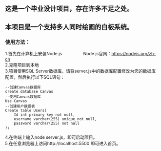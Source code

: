 ## 这是一个毕业设计项目，存在许多不足之处。
## 本项目是一个支持多人同时绘画的白板系统。
### 使用方法：
1.首先在计算机上安装Node.js&emsp;&emsp;&emsp;&emsp;&emsp;Node.js官网：https://nodejs.org/zh-cn  
2.克隆项目到本地  
3.项目使用SQL Server数据库，请将server.js中的数据库配置修改为您的数据库配置，然后执行以下SQL语句：
```
--创建Canvas数据库
create database Canvas
--使用Canvas数据库
Use Canvas
--创建用户数据表
Create table Users(
    Id int primary key not null,
    username varchar(255) unique not null,
    password varchar(255) not null
);
```
4.在终端上输入node server.js，即可启动项目。  
5.在任意浏览器上访问http://localhost:5500 即可进入首页。  
